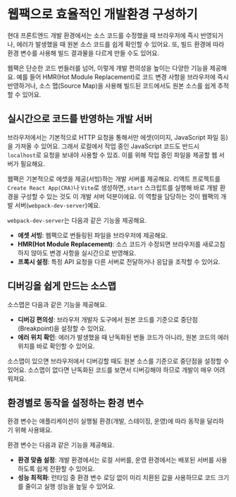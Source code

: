 # 웹팩으로 효율적인 개발환경 구성하기

현대 프론트엔드 개발 환경에서는 소스 코드를 수정했을 때 브라우저에 즉시 반영되거나, 에러가 발생했을 때 원본 소스 코드를 쉽게 확인할 수 있어요. 또, 빌드 환경에 따라 환경 변수를 사용해 빌드 결과물을 다르게 만들 수도 있어요.

웹팩은 단순한 코드 번들러를 넘어, 이렇게 개발 편의성을 높이는 다양한 기능을 제공해요. 예를 들어 HMR(Hot Module Replacement)로 코드 변경 사항을 브라우저에 즉시 반영하거나, 소스 맵(Source Map)을 사용해 빌드된 코드에서도 원본 소스를 쉽게 추적할 수 있어요.

## 실시간으로 코드를 반영하는 개발 서버

브라우저에서는 기본적으로 HTTP 요청을 통해서만 에셋(이미지, JavaScript 파일 등)을 가져올 수 있어요. 그래서 로컬에서 작업 중인 JavaScript 코드도 반드시 `localhost`로 요청을 보내야 사용할 수 있죠. 이를 위해 작업 중인 파일을 제공할 웹 서버가 필요해요.

웹팩은 기본적으로 에셋을 제공(서빙)하는 개발 서버를 제공해요. 리액트 프로젝트를 `Create React App(CRA)`나 `Vite`로 생성하면, `start` 스크립트를 실행해 바로 개발 환경을 구성할 수 있는 것도 이 개발 서버 덕분이에요. 이 역할을 담당하는 것이 웹팩의 개발 서버(`webpack-dev-server`)예요.

`webpack-dev-server`는 다음과 같은 기능을 제공해요.

- **에셋 서빙**: 웹팩으로 번들링된 파일을 브라우저에 제공해요.
- **HMR(Hot Module Replacement)**: 소스 코드가 수정되면 브라우저를 새로고침하지 않아도 변경 사항을 실시간으로 반영해요.
- **프록시 설정**: 특정 API 요청을 다른 서버로 전달하거나 응답을 조작할 수 있어요.

## 디버깅을 쉽게 만드는 소스맵

소스맵은 다음과 같은 기능을 제공해요.

- **디버깅 편의성**: 브라우저 개발자 도구에서 원본 코드를 기준으로 중단점(Breakpoint)을 설정할 수 있어요.
- **에러 위치 확인**: 에러가 발생했을 때 난독화된 번들 코드가 아니라, 원본 코드의 에러 위치를 바로 확인할 수 있어요.

소스맵이 있으면 브라우저에서 디버깅할 때도 원본 소스를 기준으로 중단점을 설정할 수 있어요. 소스맵이 없다면 난독화된 코드를 보면서 디버깅해야 하므로 개발이 매우 어려워져요.

## 환경별로 동작을 설정하는 환경 변수

환경 변수는 애플리케이션이 실행될 환경(개발, 스테이징, 운영)에 따라 동작을 달리하기 위해 사용돼요.

환경 변수는 다음과 같은 기능을 제공해요.

- **환경 맞춤 설정**: 개발 환경에서는 로컬 서버를, 운영 환경에서는 배포된 서버를 사용하도록 쉽게 전환할 수 있어요.
- **성능 최적화**: 런타임 중 환경 변수 로딩 없이 미리 치환된 값을 사용하므로 코드 크기를 줄이고 실행 성능을 높일 수 있어요.

